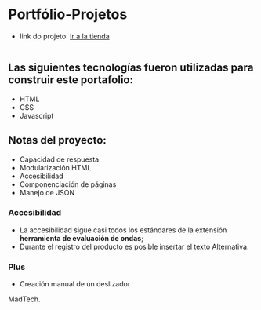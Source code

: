 # Portfólio-Projetos

- link do projeto: <a href="---" target="_blank">Ir a la tienda</a>

<img src=""/>


## Las siguientes tecnologías fueron utilizadas para construir este portafolio:
- HTML
- CSS
- Javascript

## Notas del proyecto:

- Capacidad de respuesta
- Modularización HTML
- Accesibilidad
- Componenciación de páginas
- Manejo de JSON

### Accesibilidad
- La accesibilidad sigue casi todos los estándares de la extensión <b>herramienta de evaluación de ondas</b>;
- Durante el registro del producto es posible insertar el texto Alternativa.

### Plus
- Creación manual de un deslizador

MadTech.